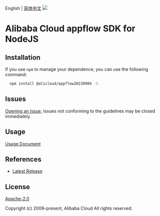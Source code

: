 English | [简体中文](README-CN.md)
![](https://aliyunsdk-pages.alicdn.com/icons/AlibabaCloud.svg)

# Alibaba Cloud appflow SDK for NodeJS

## Installation
If you use `npm` to manage your dependence, you can use the following command:

```sh
  npm install @alicloud/appflow20230904 -S
```

## Issues
[Opening an Issue](https://github.com/aliyun/alibabacloud-typescript-sdk/issues/new), Issues not conforming to the guidelines may be closed immediately.

## Usage
[Usage Document](https://github.com/aliyun/alibabacloud-typescript-sdk/blob/master/docs/Usage-EN.md#quick-examples)

## References
* [Latest Release](https://github.com/aliyun/alibabacloud-typescript-sdk/)

## License
[Apache-2.0](http://www.apache.org/licenses/LICENSE-2.0)

Copyright (c) 2009-present, Alibaba Cloud All rights reserved.
